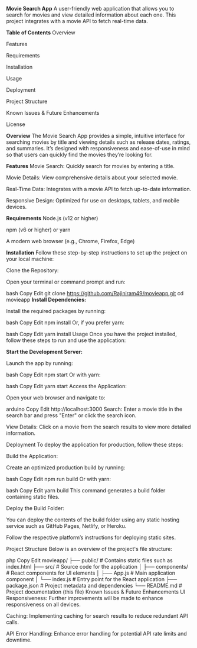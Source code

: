 **Movie Search App**
A user-friendly web application that allows you to search for movies and view detailed information about each one. This project integrates with a movie API to fetch real-time data.

**Table of Contents**
Overview

Features

Requirements

Installation

Usage

Deployment

Project Structure

Known Issues & Future Enhancements

License

**Overview**
The Movie Search App provides a simple, intuitive interface for searching movies by title and viewing details such as release dates, ratings, and summaries. It’s designed with responsiveness and ease-of-use in mind so that users can quickly find the movies they’re looking for.

**Features**
Movie Search: Quickly search for movies by entering a title.

Movie Details: View comprehensive details about your selected movie.

Real-Time Data: Integrates with a movie API to fetch up-to-date information.

Responsive Design: Optimized for use on desktops, tablets, and mobile devices.

**Requirements**
Node.js (v12 or higher)

npm (v6 or higher) or yarn

A modern web browser (e.g., Chrome, Firefox, Edge)

**Installation**
Follow these step-by-step instructions to set up the project on your local machine:

Clone the Repository:

Open your terminal or command prompt and run:

bash
Copy
Edit
git clone https://github.com/Rajiniram49/movieapp.git
cd movieapp
**Install Dependencies:**

Install the required packages by running:

bash
Copy
Edit
npm install
Or, if you prefer yarn:

bash
Copy
Edit
yarn install
Usage
Once you have the project installed, follow these steps to run and use the application:

**Start the Development Server:**

Launch the app by running:

bash
Copy
Edit
npm start
Or with yarn:

bash
Copy
Edit
yarn start
Access the Application:

Open your web browser and navigate to:

arduino
Copy
Edit
http://localhost:3000
Search: Enter a movie title in the search bar and press "Enter" or click the search icon.

View Details: Click on a movie from the search results to view more detailed information.

Deployment
To deploy the application for production, follow these steps:

Build the Application:

Create an optimized production build by running:

bash
Copy
Edit
npm run build
Or with yarn:

bash
Copy
Edit
yarn build
This command generates a build folder containing static files.

Deploy the Build Folder:

You can deploy the contents of the build folder using any static hosting service such as GitHub Pages, Netlify, or Heroku.

Follow the respective platform’s instructions for deploying static sites.

Project Structure
Below is an overview of the project's file structure:

php
Copy
Edit
movieapp/
├── public/                 # Contains static files such as index.html
├── src/                    # Source code for the application
│   ├── components/         # React components for UI elements
│   ├── App.js              # Main application component
│   └── index.js            # Entry point for the React application
├── package.json            # Project metadata and dependencies
└── README.md               # Project documentation (this file)
Known Issues & Future Enhancements
UI Responsiveness: Further improvements will be made to enhance responsiveness on all devices.

Caching: Implementing caching for search results to reduce redundant API calls.

API Error Handling: Enhance error handling for potential API rate limits and downtime.
